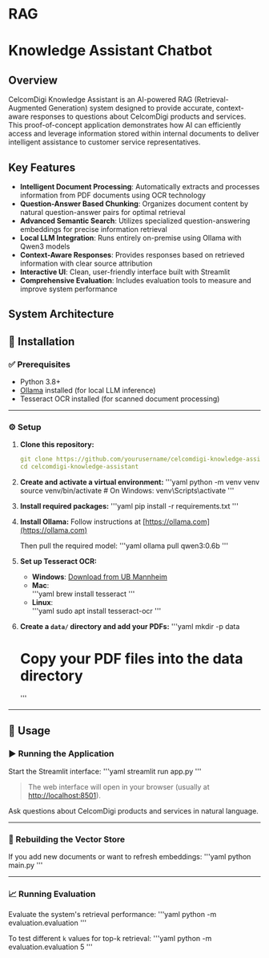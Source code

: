 # RAG

# Knowledge Assistant Chatbot 

## Overview

CelcomDigi Knowledge Assistant is an AI-powered RAG (Retrieval-Augmented Generation) system designed to provide accurate, context-aware responses to questions about CelcomDigi products and services. This proof-of-concept application demonstrates how AI can efficiently access and leverage information stored within internal documents to deliver intelligent assistance to customer service representatives.

## Key Features

- **Intelligent Document Processing**: Automatically extracts and processes information from PDF documents using OCR technology
- **Question-Answer Based Chunking**: Organizes document content by natural question-answer pairs for optimal retrieval
- **Advanced Semantic Search**: Utilizes specialized question-answering embeddings for precise information retrieval
- **Local LLM Integration**: Runs entirely on-premise using Ollama with Qwen3 models
- **Context-Aware Responses**: Provides responses based on retrieved information with clear source attribution
- **Interactive UI**: Clean, user-friendly interface built with Streamlit
- **Comprehensive Evaluation**: Includes evaluation tools to measure and improve system performance

## System Architecture

## 🚀 Installation

### ✅ Prerequisites

- Python 3.8+
- [Ollama](https://ollama.com) installed (for local LLM inference)
- Tesseract OCR installed (for scanned document processing)

---

### ⚙️ Setup

1. **Clone this repository:**
   ```yaml
   git clone https://github.com/yourusername/celcomdigi-knowledge-assistant.git
   cd celcomdigi-knowledge-assistant
   ```

2. **Create and activate a virtual environment:**
   '''yaml
   python -m venv venv
   source venv/bin/activate  # On Windows: venv\Scripts\activate
   '''

3. **Install required packages:**
   '''yaml
   pip install -r requirements.txt
   '''

4. **Install Ollama:**
   Follow instructions at [https://ollama.com](https://ollama.com)

   Then pull the required model:
   '''yaml
   ollama pull qwen3:0.6b
   '''

5. **Set up Tesseract OCR:**
   - **Windows**: [Download from UB Mannheim](https://github.com/UB-Mannheim/tesseract/wiki)
   - **Mac**:  
     '''yaml
     brew install tesseract
     '''
   - **Linux**:  
     '''yaml
     sudo apt install tesseract-ocr
     '''

6. **Create a `data/` directory and add your PDFs:**
   '''yaml
   mkdir -p data
   # Copy your PDF files into the data directory
   '''

---

## 🧠 Usage

### ▶️ Running the Application

Start the Streamlit interface:
'''yaml
streamlit run app.py
'''

> The web interface will open in your browser (usually at [http://localhost:8501](http://localhost:8501)).

Ask questions about CelcomDigi products and services in natural language.

---

### 🔄 Rebuilding the Vector Store

If you add new documents or want to refresh embeddings:
'''yaml
python main.py
'''

---

### 📈 Running Evaluation

Evaluate the system's retrieval performance:
'''yaml
python -m evaluation.evaluation
'''

To test different `k` values for top-k retrieval:
'''yaml
python -m evaluation.evaluation 5
'''
